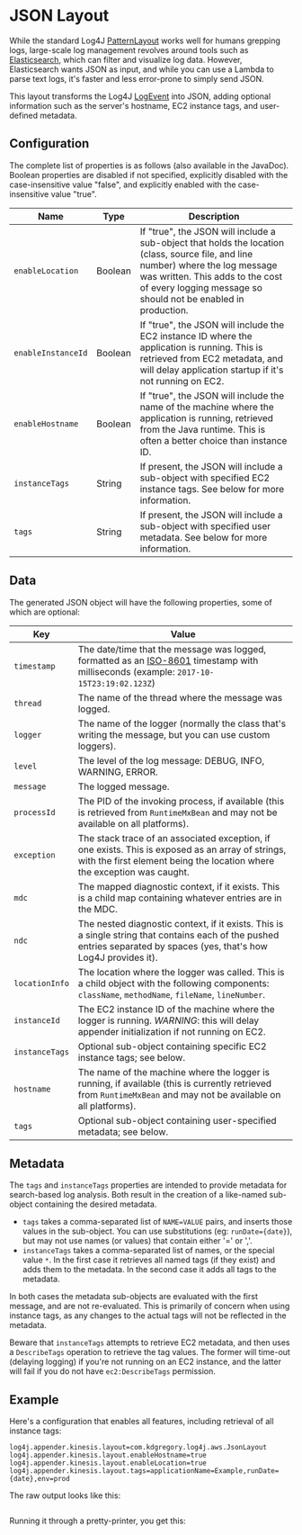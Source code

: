 # JSON Layout

While the standard Log4J [PatternLayout](http://logging.apache.org/log4j/1.2/apidocs/org/apache/log4j/PatternLayout.html)
works well for humans grepping logs, large-scale log management revolves around tools such as 
[Elasticsearch](https://www.elastic.co/products/elasticsearch), which can filter and visualize
log data. However, Elasticsearch wants JSON as input, and while you can use a Lambda to parse
text logs, it's faster and less error-prone to simply send JSON.

This layout transforms the Log4J [LogEvent](http://logging.apache.org/log4j/1.2/apidocs/org/apache/log4j/pattern/LogEvent.html)
into JSON, adding optional information such as the server's hostname, EC2 instance tags, and
user-defined metadata.


## Configuration

The complete list of properties is as follows (also available in the JavaDoc). Boolean properties are disabled if
not specified, explicitly disabled with the case-insensitive value "false", and explicitly enabled with the
case-insensitive value "true".

 Name               | Type      | Description
--------------------|-----------|----------------------------------------------------------------------------------------------------------------
`enableLocation`    | Boolean   | If "true", the JSON will include a sub-object that holds the location (class, source file, and line number) where the log message was written. This adds to the cost of every logging message so should not be enabled in production.
`enableInstanceId`  | Boolean   | If "true", the JSON will include the EC2 instance ID where the application is running. This is retrieved from EC2 metadata, and will delay application startup if it's not running on EC2.
`enableHostname`    | Boolean   | If "true", the JSON will include the name of the machine where the application is running, retrieved from the Java runtime. This is often a better choice than instance ID.
`instanceTags`      | String    | If present, the JSON will include a sub-object with specified EC2 instance tags. See below for more information.
`tags`              | String    | If present, the JSON will include a sub-object with specified user metadata. See below for more information.


## Data

The generated JSON object will have the following properties, some of which are optional:

 Key            | Value
----------------|------------------------------------------------------------------------------------------------------------------------
 `timestamp`    | The date/time that the message was logged, formatted as an [ISO-8601](https://en.wikipedia.org/wiki/ISO_8601) timestamp with milliseconds (example: `2017-10-15T23:19:02.123Z`)
 `thread`       | The name of the thread where the message was logged.
 `logger`       | The name of the logger (normally the class that's writing the message, but you can use custom loggers).
 `level`        | The level of the log message: DEBUG, INFO, WARNING, ERROR.
 `message`      | The logged message.
 `processId`    | The PID of the invoking process, if available (this is retrieved from `RuntimeMxBean` and may not be available on all platforms).
 `exception`    | The stack trace of an associated exception, if one exists. This is exposed as an array of strings, with the first element being the location where the exception was caught.
 `mdc`          | The mapped diagnostic context, if it exists. This is a child map containing whatever entries are in the MDC.
 `ndc`          | The nested diagnostic context, if it exists. This is a single string that contains each of the pushed entries separated by spaces (yes, that's how Log4J provides it).
 `locationInfo` | The location where the logger was called. This is a child object with the following components: `className`, `methodName`, `fileName`, `lineNumber`.
 `instanceId`   | The EC2 instance ID of the machine where the logger is running. *WARNING*: this will delay appender initialization if not running on EC2.
 `instanceTags` | Optional sub-object containing specific EC2 instance tags; see below.
 `hostname`     | The name of the machine where the logger is running, if available (this is currently retrieved from `RuntimeMxBean` and may not be available on all platforms).
 `tags`         | Optional sub-object containing user-specified metadata; see below.


## Metadata

The `tags` and `instanceTags` properties are intended to provide metadata for search-based log analysis.
Both result in the creation of a like-named sub-object containing the desired metadata. 

* `tags` takes a comma-separated list of `NAME=VALUE` pairs, and inserts those values in the sub-object.
  You can use substitutions (eg: `runDate={date}`), but may not use names (or values) that contain either
  '=' or ','.
* `instanceTags` takes a comma-separated list of names, or the special value `*`. In the first case it
  retrieves all named tags (if they exist) and adds them to the metadata. In the second case it adds all
  tags to the metadata.

In both cases the metadata sub-objects are evaluated with the first message, and are not re-evaluated.
This is primarily of concern when using instance tags, as any changes to the actual tags will not be
reflected in the metadata.

Beware that `instanceTags` attempts to retrieve EC2 metadata, and then uses a `DescribeTags` operation
to retrieve the tag values. The former will time-out (delaying logging) if you're not running on an
EC2 instance, and the latter will fail if you do not have `ec2:DescribeTags` permission.


## Example

Here's a configuration that enables all features, including retrieval of all instance tags:

```
log4j.appender.kinesis.layout=com.kdgregory.log4j.aws.JsonLayout
log4j.appender.kinesis.layout.enableHostname=true
log4j.appender.kinesis.layout.enableLocation=true
log4j.appender.kinesis.layout.tags=applicationName=Example,runDate={date},env=prod
```

The raw output looks like this:

```
```

Running it through a pretty-printer, you get this:

```
```
